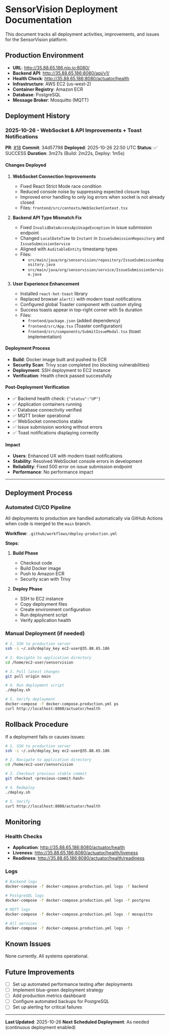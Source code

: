 # SensorVision Deployment Documentation

This document tracks all deployment activities, improvements, and issues for the SensorVision platform.

## Production Environment

- **URL**: http://35.88.65.186.nip.io:8080/
- **Backend API**: http://35.88.65.186:8080/api/v1/
- **Health Check**: http://35.88.65.186:8080/actuator/health
- **Infrastructure**: AWS EC2 (us-west-2)
- **Container Registry**: Amazon ECR
- **Database**: PostgreSQL
- **Message Broker**: Mosquitto (MQTT)

## Deployment History

### 2025-10-26 - WebSocket & API Improvements + Toast Notifications

**PR**: [#18](https://github.com/CodeFleck/sensorvision/pull/18)
**Commit**: 34d57798
**Deployed**: 2025-10-26 22:50 UTC
**Status**: ✅ SUCCESS
**Duration**: 3m27s (Build: 2m22s, Deploy: 1m5s)

#### Changes Deployed
1. **WebSocket Connection Improvements**
   - Fixed React Strict Mode race condition
   - Reduced console noise by suppressing expected closure logs
   - Improved error handling to only log errors when socket is not already closed
   - Files: `frontend/src/contexts/WebSocketContext.tsx`

2. **Backend API Type Mismatch Fix**
   - Fixed `InvalidDataAccessApiUsageException` in issue submission endpoint
   - Changed `LocalDateTime` to `Instant` in `IssueSubmissionRepository` and `IssueSubmissionService`
   - Aligned with `AuditableEntity` timestamp types
   - Files:
     - `src/main/java/org/sensorvision/repository/IssueSubmissionRepository.java`
     - `src/main/java/org/sensorvision/service/IssueSubmissionService.java`

3. **User Experience Enhancement**
   - Installed `react-hot-toast` library
   - Replaced browser `alert()` with modern toast notifications
   - Configured global Toaster component with custom styling
   - Success toasts appear in top-right corner with 5s duration
   - Files:
     - `frontend/package.json` (added dependency)
     - `frontend/src/App.tsx` (Toaster configuration)
     - `frontend/src/components/SubmitIssueModal.tsx` (toast implementation)

#### Deployment Process
- **Build**: Docker image built and pushed to ECR
- **Security Scan**: Trivy scan completed (no blocking vulnerabilities)
- **Deployment**: SSH deployment to EC2 instance
- **Verification**: Health check passed successfully

#### Post-Deployment Verification
- ✅ Backend health check: `{"status":"UP"}`
- ✅ Application containers running
- ✅ Database connectivity verified
- ✅ MQTT broker operational
- ✅ WebSocket connections stable
- ✅ Issue submission working without errors
- ✅ Toast notifications displaying correctly

#### Impact
- **Users**: Enhanced UX with modern toast notifications
- **Stability**: Resolved WebSocket console errors in development
- **Reliability**: Fixed 500 error on issue submission endpoint
- **Performance**: No performance impact

---

## Deployment Process

### Automated CI/CD Pipeline
All deployments to production are handled automatically via GitHub Actions when code is merged to the `main` branch.

**Workflow**: `.github/workflows/deploy-production.yml`

**Steps**:
1. **Build Phase**
   - Checkout code
   - Build Docker image
   - Push to Amazon ECR
   - Security scan with Trivy

2. **Deploy Phase**
   - SSH to EC2 instance
   - Copy deployment files
   - Create environment configuration
   - Run deployment script
   - Verify application health

### Manual Deployment (if needed)
```bash
# 1. SSH to production server
ssh -i ~/.ssh/deploy_key ec2-user@35.88.65.186

# 2. Navigate to application directory
cd /home/ec2-user/sensorvision

# 3. Pull latest changes
git pull origin main

# 4. Run deployment script
./deploy.sh

# 5. Verify deployment
docker-compose -f docker-compose.production.yml ps
curl http://localhost:8080/actuator/health
```

## Rollback Procedure

If a deployment fails or causes issues:

```bash
# 1. SSH to production server
ssh -i ~/.ssh/deploy_key ec2-user@35.88.65.186

# 2. Navigate to application directory
cd /home/ec2-user/sensorvision

# 3. Checkout previous stable commit
git checkout <previous-commit-hash>

# 4. Redeploy
./deploy.sh

# 5. Verify
curl http://localhost:8080/actuator/health
```

## Monitoring

### Health Checks
- **Application**: http://35.88.65.186:8080/actuator/health
- **Liveness**: http://35.88.65.186:8080/actuator/health/liveness
- **Readiness**: http://35.88.65.186:8080/actuator/health/readiness

### Logs
```bash
# Backend logs
docker-compose -f docker-compose.production.yml logs -f backend

# PostgreSQL logs
docker-compose -f docker-compose.production.yml logs -f postgres

# MQTT logs
docker-compose -f docker-compose.production.yml logs -f mosquitto

# All services
docker-compose -f docker-compose.production.yml logs -f
```

## Known Issues

None currently. All systems operational.

## Future Improvements

- [ ] Set up automated performance testing after deployments
- [ ] Implement blue-green deployment strategy
- [ ] Add production metrics dashboard
- [ ] Configure automated backups for PostgreSQL
- [ ] Set up alerting for critical failures

---

**Last Updated**: 2025-10-26
**Next Scheduled Deployment**: As needed (continuous deployment enabled)
